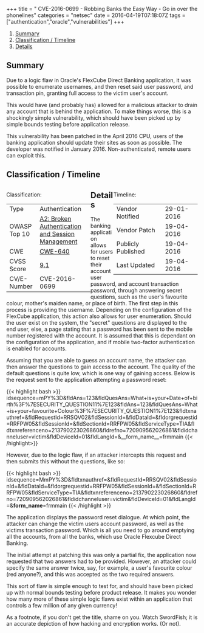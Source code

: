 +++
title = " CVE-2016-0699 - Robbing Banks the Easy Way - Go in over the phonelines"
categories = "netsec"
date = 2016-04-19T07:18:07Z
tags = ["authentication","oracle","vulnerabilities"]
+++

<div id="pagemenu">
<ol>
<li><a href="{{< perm >}}#Summary">Summary</a></li>
<li><a href="{{< perm >}}#Class">Classification / Timeline</a> </li>
<li><a href="{{< perm >}}#Tech">Details</a></li>
</ol>
</div>

<div id="pagesummary">
<h2 id="Summary"> <a>Summary </a> </h2>
<p>
Due to a logic flaw in Oracle's FlexCube Direct Banking application, it was possible to enumerate usernames, and then reset said user password, and transaction pin, granting full access to the victim user's account. <!--more--> </p><p>This would have (and probably has) allowed for a malicious attacker to drain any account that is behind the application. To make things worse, this is a shockingly simple vulnerability, which should have been picked up by simple bounds testing before application release.
</p>
<p>
This vulnerability has been patched in the April 2016 CPU, users of the banking application should update their sites as soon as possible. The developer was notified in January 2016. Non-authenticated, remote users can exploit this.
</p>
</div>

<h2 id="class"> <a> Classification / Timeline </a> </h2>
<div style="float:left;width:44%">
<p>Classification:</p> 
<table class="cvet">
    <tbody><tr>
      <td class="title">Type</td>
      <td>Authentication</td>
    </tr>
      <tr>
        <td class="title">OWASP Top 10</td>
        <td><a target="_blank" href="https://www.owasp.org/index.php/Top_10_2013-A2-Broken_Authentication_and_Session_Management">A2: Broken Authentication and Session Management</a></td>
      </tr>
      <tr>
        <td class="title">CWE</td>
        <td><a target="_blank" href="https://cwe.mitre.org/data/definitions/640.html">CWE-640</a></td>
      </tr>
      <tr>
        <td class="title">CVSS Score</td>
        <td><a target="_blank" href="https://nvd.nist.gov/cvss.cfm?calculator&version=2&vector=(AV:N/AC:L/Au:S/C:P/I:P/A:P)">9.1</a></td>
      </tr>
      <tr>
        <td class="title">CV/E-Number</td>
        <td> CVE-2016-0699 </td>
      </tr>
  </tbody></table>
</div>

<div style="float:right;width:44%">
<p>Timeline: </p>
  <table class="timet">
      <tbody><tr>
      <td class="title">Vendor Notified</td>
      <td>
         29-01-2016
      </td>
      </tr><tr>
      <td class="title">Vendor Patch</td>
      <td>
          19-04-2016
      </td>    </tr><tr>  
        <td class="title" title="The date the vulnerability was published publicly">Publicly Published</td>
        <td title="The date the vulnerability was published publicly">
          19-04-2016
        </td>
      </tr>
    <tr>
      <td class="title">Last Updated</td>
      <td>
          19-04-2016
      </td>
    </tr>
  </tbody></table>
</div>
</div>
<div class="clearfix"> </div>

<h2 id="Tech"> <a> Details </a> </h2>
<p>
The banking application allows for users to reset their account user password, and account transaction password, through answering secret questions, such as the user's favourite colour, mother's maiden name, or place of birth. The first step in this process is providing the username. Depending on the configuration of the FlexCube application, this action also allows for user enumeration. Should the user exist on the system, the "secret" questions are displayed to the end user, else, a page stating that a password has been sent to the mobile number registered with the account. It is assumed that this is dependant on the configuration of the application, and if mobile two-factor authentication is enabled for accounts.  
</p>

<p>
Assuming that you are able to guess an account name, the attacker can then answer the questions to gain access to the account. The quality of the default questions is quite low, which is one way of gaining access. Below is the request sent to the application attempting a password reset:
</p>
{{< highlight bash >}}
idsequence=mPY%3D&fldAns=123&fldQuesAns=What+is+your+Date+of+birth%3F%7ESECURITY_QUESTION11%7E123&fldAns=123&fldQuesAns=What+is+your+favourite+Colour%3F%7ESECURITY_QUESTION1%7E123&fldtxnauthref=&fldRequestId=RRSQV02&fldSessionId=&fldDataId=&fldorgrequestid=RRFPW05&fldSessionId=&fldSectionId=RRFPW05&fldServiceType=TIA&fldtxnreferenceno=213790223026860&fldrefno=720909562026861&fldidchanneluser=victim&fldDeviceId=01&fldLangId=&__form_name__=frmmain
{{< /highlight>}}

<p> 
However, due to the logic flaw, if an attacker intercepts this request and then submits this without the questions, like so:
</p>

{{< highlight bash >}}
idsequence=MmPY%3D&fldtxnauthref=&fldRequestId=RRSQV02&fldSessionId=&fldDataId=&fldorgrequestid=RRFPW05&fldSessionId=&fldSectionId=RRFPW05&fldServiceType=TIA&fldtxnreferenceno=213790223026860&fldrefno=720909562026861&fldidchanneluser=victim&fldDeviceId=01&fldLangId=&__form_name__=frmmain
{{< /highlight >}}

<p>
The application displays the password reset dialogue. At which point, the attacker can change the victim users account password, as well as the victims transaction password. Which is all you need to go around emptying all the accounts, from all the banks, which use Oracle Flexcube Direct Banking. 
</p>

<p>
The initial attempt at patching this was only a partial fix, the application now requested that two answers had to be provided. However, an attacker could specify the same answer twice, say, for example, a user's favourite colour (red anyone?), and this was accepted as the two required answers.
</p>

<p>
This sort of flaw is simple enough to test for, and should have been picked up with normal bounds testing before product release. It makes you wonder how many more of these simple logic flaws exist within an application that controls a few million of any given currency! 
</p>

<p>
As a footnote, if you don't get the title, shame on you. Watch SwordFish; it is an accurate depiction of how hacking and encryption works. (Or not).
</p>
